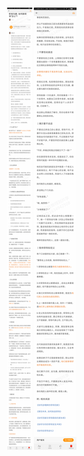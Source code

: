 ![](../../images/2017年09月/GX0905职场沟通：如何跟领导“交心”？.png)
![](../../images/2017年09月/GX0905职场沟通：如何跟领导“交心”？2.png)
